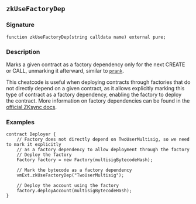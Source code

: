 ## `zkUseFactoryDep`

### Signature

```solidity
function zkUseFactoryDep(string calldata name) external pure;
```

### Description

Marks a given contract as a factory dependency only for the next CREATE or CALL, unmarking it afterward, similar to [`prank`](/reference/cheatcodes/prank).

This cheatcode is useful when deploying contracts through factories that do not directly depend on a given contract, as it allows explicitly marking this type of contract as a factory dependency, enabling the factory to deploy the contract.
More information on factory dependencies can be found in the [official ZKsync docs](https://docs.zksync.io/build/developer-reference/ethereum-differences/contract-deployment#note-on-factory_deps).

### Examples

```solidity
contract Deployer {
    // Factory does not directly depend on TwoUserMultisig, so we need to mark it explicitly
    // as a factory dependency to allow deployment through the factory
    // Deploy the factory
    Factory factory = new Factory(multisigBytecodeHash);

    // Mark the bytecode as a factory dependency
    vmExt.zkUseFactoryDep("TwoUserMultisig");

    // Deploy the account using the factory
    factory.deployAccount(multisigBytecodeHash);
}
```